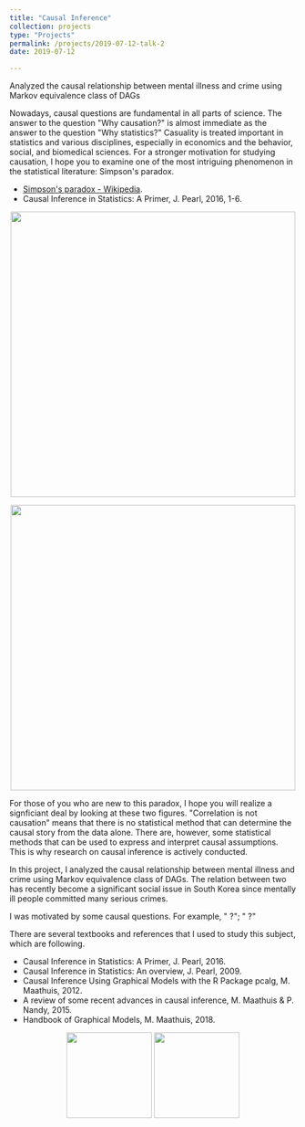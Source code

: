 ```yaml
---
title: "Causal Inference"
collection: projects
type: "Projects"
permalink: /projects/2019-07-12-talk-2
date: 2019-07-12

---
```


Analyzed the causal relationship between mental illness and crime using Markov equivalence class of DAGs  

Nowadays, causal questions are fundamental in all parts of science. The answer to the question "Why causation?" is almost immediate as the answer to the question "Why statistics?" Casuality is treated important in statistics and various disciplines, especially in economics and the behavior, social, and biomedical sciences. For a stronger motivation for studying causation, I hope you to examine one of the most intriguing phenomenon in the statistical literature: Simpson's paradox.  

* [Simpson's paradox - Wikipedia](https://en.wikipedia.org/wiki/Simpson%27s_paradox).  
* Causal Inference in Statistics: A Primer, J. Pearl, 2016, 1-6.  

<p align="center">

  <img src="http://austinyi.github.io/images/simpson4.JPG" style="width:500px;"/>  

</p> 
<p align="center">

  <img src="http://austinyi.github.io/images/simpson3.jpg" style="width:500px;"/>  

</p> 

For those of you who are new to this paradox, I hope you will realize a signficiant deal by looking at these two figures. "Correlation is not causation" means that there is no statistical method that can determine the causal story from the data alone. There are, however, some statistical methods that can be used to express and interpret causal assumptions. This is why research on causal inference is actively conducted.

In this project, I analyzed the causal relationship between mental illness and crime using Markov equivalence class of DAGs. The relation between two has recently become a significant social issue in South Korea since mentally ill people committed many serious crimes.



I was motivated by some causal questions. For example, "  ?"; " ?"


There are several textbooks and references that I used to study this subject, which are following.
* Causal Inference in Statistics: A Primer, J. Pearl, 2016.  
* Causal Inference in Statistics: An overview, J. Pearl, 2009.  
* Causal Inference Using Graphical Models with the R Package pcalg, M. Maathuis, 2012.  
* A review of some recent advances in causal inference, M. Maathuis & P. Nandy, 2015.
* Handbook of Graphical Models, M. Maathuis, 2018.  

<p align="center">

  <img src="http://austinyi.github.io/images/primer.jpg" style="width:150px;"/>
          
  <img src="http://austinyi.github.io/images/graphical.jpg" style="width:150px;"/>

</p>

